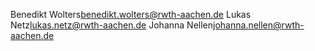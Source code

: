 Benedikt Wolters<benedikt.wolters@rwth-aachen.de>
Lukas Netz<lukas.netz@rwth-aachen.de>
Johanna Nellen<johanna.nellen@rwth-aachen.de>